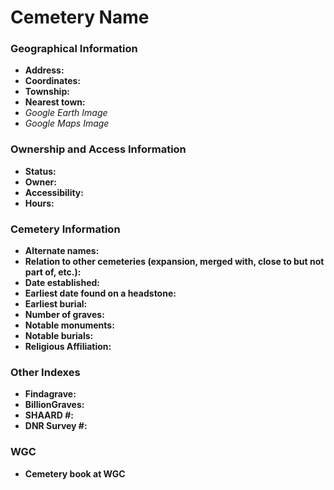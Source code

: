 # Cemetery Name

### Geographical Information
- **Address:**
- **Coordinates:**
- **Township:**
- **Nearest town:**
- *Google Earth Image*
- *Google Maps Image*

### Ownership and Access Information
- **Status:**
- **Owner:**
- **Accessibility:**
- **Hours:**

### Cemetery Information
- **Alternate names:**
- **Relation to other cemeteries (expansion, merged with, close to but not part of, etc.):**
- **Date established:**
- **Earliest date found on a headstone:**
- **Earliest burial:**
- **Number of graves:**
- **Notable monuments:**
- **Notable burials:**
- **Religious Affiliation:**

### Other Indexes
- **Findagrave:**
- **BillionGraves:**
- **SHAARD #:**
- **DNR Survey #:**

### WGC
- **Cemetery book at WGC**
